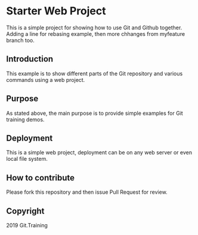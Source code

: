 # Starter Web Project

This is a simple project for showing how to use Git and Github together. Adding a line for rebasing example, then more chhanges from myfeature branch too.

## Introduction

This example is to show different parts of the Git repository and various commands using a web project.

## Purpose

As stated above, the main purpose is to provide simple examples for Git training demos.

## Deployment

This is a simple web project, deployment can be on any web server or even local file system.

## How to contribute

Please fork this repository and then issue Pull Request for review.

## Copyright

2019 Git.Training

